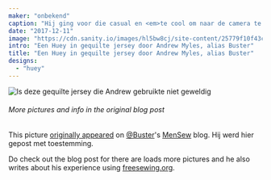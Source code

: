 ```yaml
---
maker: "onbekend"
caption: "Hij ging voor die casual en <em>te cool om naar de camera te kijken</em> look."
date: "2017-12-11"
image: "https://cdn.sanity.io/images/hl5bw8cj/site-content/25779f10f43cc87d9d4e201248b2e1a4f9af9009-1403x1403.jpg"
intro: "Een Huey in gequilte jersey door Andrew Myles, alias Buster"
title: "Een Huey in gequilte jersey door Andrew Myles, alias Buster"
designs:
  - "huey"
---
```


![Is deze gequilte jersey die Andrew gebruikte niet geweldig](https://posts.freesewing.org/uploads/quilted_jersey_huey_high_detail_20acdff4f5.jpg "Is deze gequilte jersey die Andrew gebruikte niet geweldig")

<Note>

###### More pictures and info in the original blog post
This picture 
[originally appeared](https://mensew.wordpress.com/2017/12/10/hugo-hoodie-freesewing-org/) 
on [@Buster](/users/Buster)'s [MenSew](https://mensew.wordpress.com/) blog. Hij werd hier gepost met toestemming.

Do check out the blog post for there are loads more pictures and he also writes about his 
experience using [freesewing.org](/).

</Note>
